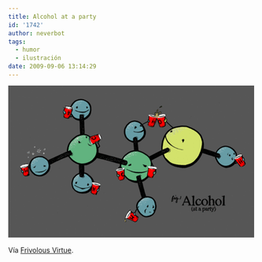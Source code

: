 ```yaml
---
title: Alcohol at a party
id: '1742'
author: neverbot
tags:
  - humor
  - ilustración
date: 2009-09-06 13:14:29
---
```


[![](./alcohol-at-a-party/tumblr_kpd5qanl531qzbmpao1_500.gif)](http://ceasefire.tumblr.com/post/178277708/doubledoors-oh-thebitchsquadsaywhat-ethanol)

Vía [Frivolous Virtue](http://ceasefire.tumblr.com/post/178277708/doubledoors-oh-thebitchsquadsaywhat-ethanol).
